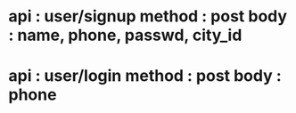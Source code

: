 api : user/signup
method : post
body : name, phone, passwd, city_id
========================================
api : user/login
method : post
body : phone
========================================